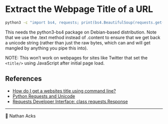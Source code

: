 # Extract the Webpage Title of a URL

```bash
python3 -c "import bs4, requests; print(bs4.BeautifulSoup(requests.get('$URL').text).title.text)"
```

This needs the python3-bs4 package on Debian-based distribution. Note that we use the .text method  instead of .content to ensure that we get back a unicode string (rather than just the raw bytes, which can and will get mangled by anything you pipe this into).

NOTE: This won’t work on webpages for sites like Twitter that set the `<title/>` using JavaScript after initial page load.

## References

* [How do I get a websites title using command line?](https://unix.stackexchange.com/a/563920)
* [Python Requests and Unicode](https://stackoverflow.com/a/12843406)
* [Requests Developer Interface: class requests.Response](https://docs.python-requests.org/en/latest/api/#requests.Response)

- - - -

👤 Nathan Acks
